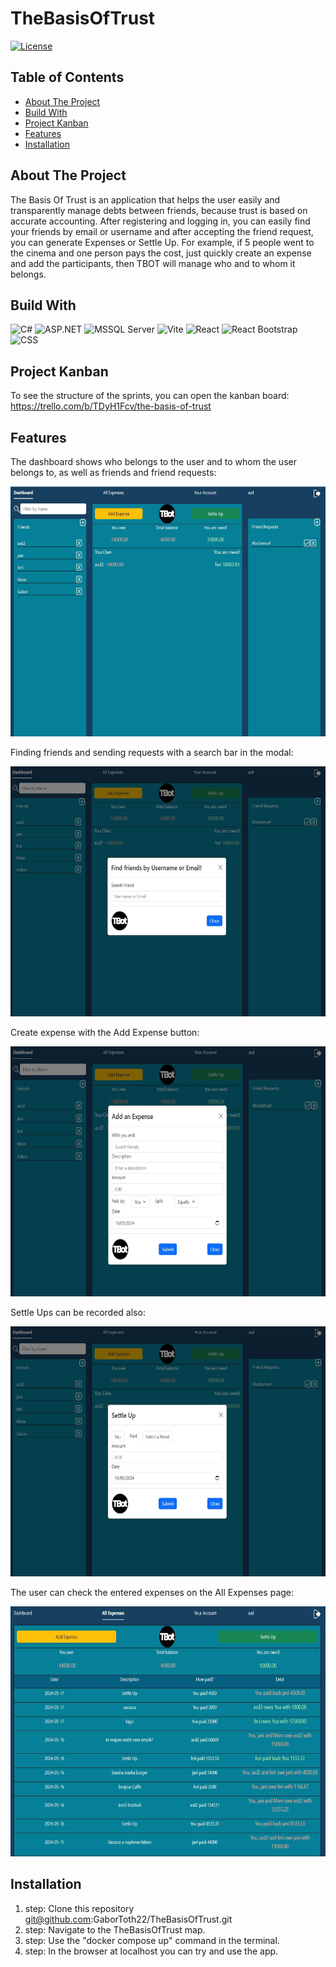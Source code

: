 # TheBasisOfTrust

[![License](https://img.shields.io/badge/license-Apache%202.0-blue.svg)](https://www.apache.org/licenses/LICENSE-2.0)

## Table of Contents

- [About The Project](#about-the-project)
- [Build With](#build-with)
- [Project Kanban](#project-kanban)
- [Features](#features)
- [Installation](#installation)

## About The Project

The Basis Of Trust is an application that helps the user easily and transparently manage debts between friends, because trust is based on accurate accounting.
After registering and logging in, you can easily find your friends by email or username and after accepting the friend request, you can generate Expenses or Settle Up.
For example, if 5 people went to the cinema and one person pays the cost, just quickly create an expense and add the participants, then TBOT will manage who and to whom it belongs.

## Build With

![C#](https://img.shields.io/badge/C%23-239120?style=for-the-badge&logo=c-sharp&logoColor=white)
![ASP.NET](https://img.shields.io/badge/ASP.NET-5C2D91?style=for-the-badge&logo=.net&logoColor=white)
![MSSQL Server](https://img.shields.io/badge/MSSQL%20Server-CC2927?style=for-the-badge&logo=microsoft-sql-server&logoColor=white)
![Vite](https://img.shields.io/badge/Vite-646CFF?style=for-the-badge&logo=vite&logoColor=white)
![React](https://img.shields.io/badge/React-20232A?style=for-the-badge&logo=react&logoColor=61DAFB)
![React Bootstrap](https://img.shields.io/badge/React%20Bootstrap-563D7C?style=for-the-badge&logo=bootstrap&logoColor=white)
![CSS](https://img.shields.io/badge/CSS-1572B6?style=for-the-badge&logo=css3&logoColor=white)

## Project Kanban

To see the structure of the sprints, you can open the kanban board:
https://trello.com/b/TDyH1Fcv/the-basis-of-trust

## Features

The dashboard shows who belongs to the user and to whom the user belongs to, as well as friends and friend requests:

<img src="./TBOTFrontend/public/Images/tbotDashboard.JPG" alt="Dashboard" width="600" height="400">

Finding friends and sending requests with a search bar in the modal:

<img src="./TBOTFrontend/public/Images/tbotAddFriends.JPG" alt="AddFriends" width="600" height="400">

Create expense with the Add Expense button:

<img src="./TBOTFrontend/public/Images/tbotAddExpens.JPG" alt="AddFriends" width="600" height="400">

Settle Ups can be recorded also:

<img src="./TBOTFrontend/public/Images/tbotSettleUp.JPG" alt="AddFriends" width="600" height="400">

The user can check the entered expenses on the All Expenses page:

<img src="./TBOTFrontend/public/Images/tbotAllExpenses.JPG" alt="AddFriends" width="600" height="400">

## Installation

1. step: Clone this repository git@github.com:GaborToth22/TheBasisOfTrust.git
2. step: Navigate to the TheBasisOfTrust map.
3. step: Use the "docker compose up" command in the terminal.
4. step: In the browser at localhost you can try and use the app.